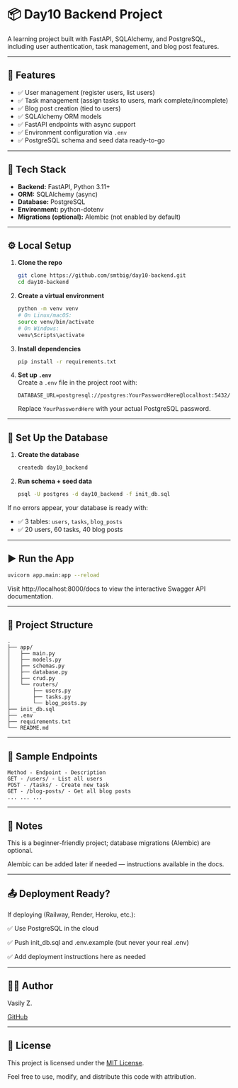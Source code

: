 # 📦 Day10 Backend Project

A learning project built with FastAPI, SQLAlchemy, and PostgreSQL, including user authentication, task management, and blog post features.

---

## 🚀 Features

- ✅ User management (register users, list users)  
- ✅ Task management (assign tasks to users, mark complete/incomplete)  
- ✅ Blog post creation (tied to users)  
- ✅ SQLAlchemy ORM models  
- ✅ FastAPI endpoints with async support  
- ✅ Environment configuration via `.env`  
- ✅ PostgreSQL schema and seed data ready-to-go  

---

## 📂 Tech Stack

- **Backend:** FastAPI, Python 3.11+  
- **ORM:** SQLAlchemy (async)  
- **Database:** PostgreSQL  
- **Environment:** python-dotenv  
- **Migrations (optional):** Alembic (not enabled by default)  

---

## ⚙️ Local Setup

1. **Clone the repo**
    ```bash
    git clone https://github.com/smtbig/day10-backend.git
    cd day10-backend
    ```

2. **Create a virtual environment**
    ```bash
    python -m venv venv
    # On Linux/macOS:
    source venv/bin/activate
    # On Windows:
    venv\Scripts\activate
    ```

3. **Install dependencies**
    ```bash
    pip install -r requirements.txt
    ```

4. **Set up `.env`**  
   Create a `.env` file in the project root with:
    ```
    DATABASE_URL=postgresql://postgres:YourPasswordHere@localhost:5432/day10_backend
    ```
   Replace `YourPasswordHere` with your actual PostgreSQL password.

---

## 🧱 Set Up the Database

1. **Create the database**
    ```bash
    createdb day10_backend
    ```

2. **Run schema + seed data**
    ```bash
    psql -U postgres -d day10_backend -f init_db.sql
    ```

If no errors appear, your database is ready with:

- ✅ 3 tables: `users`, `tasks`, `blog_posts`  
- ✅ 20 users, 60 tasks, 40 blog posts  

---

## ▶️ Run the App

```bash
uvicorn app.main:app --reload
```

Visit http://localhost:8000/docs to view the interactive Swagger API documentation.

---

## 📁 Project Structure
```
.
├── app/
│   ├── main.py
│   ├── models.py
│   ├── schemas.py
│   ├── database.py
│   ├── crud.py
│   └── routers/
│       ├── users.py
│       ├── tasks.py
│       └── blog_posts.py
├── init_db.sql
├── .env
├── requirements.txt
└── README.md
```
---

## 🧪 Sample Endpoints
```
Method - Endpoint - Description
GET	- /users/ -	List all users
POST - /tasks/ - Create new task
GET	- /blog-posts/ - Get all blog posts
...	...	...
```
---

## 📘 Notes

This is a beginner-friendly project; database migrations (Alembic) are optional.

Alembic can be added later if needed — instructions available in the docs.

---

## 📤 Deployment Ready?

If deploying (Railway, Render, Heroku, etc.):

✅ Use PostgreSQL in the cloud

✅ Push init_db.sql and .env.example (but never your real .env)

✅ Add deployment instructions here as needed

---

## 🧑‍💻 Author

Vasily Z.

[GitHub](https://github.com/smtbig)

---

## 📄 License

This project is licensed under the [MIT License](https://opensource.org/licenses/MIT).

Feel free to use, modify, and distribute this code with attribution.

